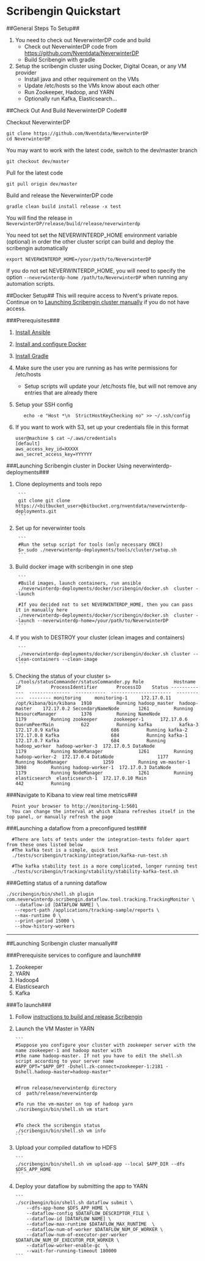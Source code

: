 Scribengin Quickstart
=====================

##General Steps To Setup##

1. You need to check out NeverwinterDP code and build
    * Check out NeverwinterDP code from https://github.com/Nventdata/NeverwinterDP
    * Build Scribengin with gradle
2. Setup the scribengin cluster using Docker, Digital Ocean, or any VM provider
    * Install java and other requirement on the VMs
    * Update /etc/hosts so the VMs know about each other
    * Run Zookeeper, Hadoop, and YARN
    * Optionally run Kafka, Elasticsearch...

##Check Out And Build NeverwinterDP Code##

Checkout NeverwinterDP 

```
git clone https://github.com/Nventdata/NeverwinterDP
cd NeverwinterDP
```
You may want to work with the latest code, switch to the dev/master branch

```
git checkout dev/master 
```

Pull for the latest code

```
git pull origin dev/master 
```

Build and release the NeverwinterDP code

```
gradle clean build install release -x test
```

You will find the release in ```NeverwinterDP/release/build/release/neverwinterdp```

You need tot set the NEVERWINTERDP_HOME environment variable (optional) in order the other cluster script can build and deploy the scribengin automatically

```
export NEVERWINTERDP_HOME=/your/path/to/NeverwinterDP
```

If you do not set NEVERWINTERDP_HOME, you will need to specify the option ```--neverwinterdp-home /path/to/NeverwinterDP``` when running any automation scripts.



##Docker Setup##
This will require access to Nvent's private repos.  Continue on to [Launching Scribengin cluster manually](#launching-scribengin-cluster-manually) if you do not have access. 

###Prerequisites###

1. [Install Ansible](http://docs.ansible.com/ansible/intro_installation.html)
2. [Install and configure Docker](https://docs.docker.com/engine/installation/)
3. [Install Gradle](https://docs.gradle.org/current/userguide/installation.html)
4. Make sure the user you are running as has write permissions for /etc/hosts
    * Setup scripts will update your /etc/hosts file, but will not remove any entries that are already there
5. Setup your SSH config

    ```
       echo -e "Host *\n  StrictHostKeyChecking no" >> ~/.ssh/config
    ``` 
    
6. If you want to work with S3, set up your credentials file in this format    

     `````
     user@machine $ cat ~/.aws/credentials
     [default]
     aws_access_key_id=XXXXX
     aws_secret_access_key=YYYYYY
     ````` 

###Launching Scribengin cluster in Docker Using neverwinterdp-deployments###
1. Clone deployments and tools repo
        
        ```
        git clone git clone https://<bitbucket_user>@bitbucket.org/nventdata/neverwinterdp-deployments.git
        ```

2. Set up for neverwinter tools
        
        ```
        #Run the setup script for tools (only necessary ONCE)
        $> sudo ./neverwinterdp-deployments/tools/cluster/setup.sh
        ```

3. Build docker image with scribengin in one step

        ```
        #Build images, launch containers, run ansible
        ./neverwinterdp-deployments/docker/scribengin/docker.sh  cluster --launch

        #If you decided not to set NEVERWINTERDP_HOME, then you can pass it in manually here
        ./neverwinterdp-deployments/docker/scribengin/docker.sh  cluster --launch --neverwinterdp-home=/your/path/to/NeverwinterDP
        ```

4. If you wish to DESTROY your cluster (clean images and containers)

        ```
        ./neverwinterdp-deployments/docker/scribengin/docker.sh cluster --clean-containers --clean-image
        ```

5. Checking the status of your cluster
        ```
        $> ./tools/statusCommander/statusCommander.py
        Role           Hostname         IP           ProcessIdentifier       ProcessID    Status
        -------------  ---------------  -----------  ----------------------  -----------  --------
        monitoring     monitoring-1     172.17.0.11
                                                     /opt/kibana/bin/kibana  1910         Running
        hadoop_master  hadoop-master    172.17.0.2
                                                     SecondaryNameNode       1261         Running
                                                     ResourceManager         1376         Running
                                                     NameNode                1179         Running
        zookeeper      zookeeper-1      172.17.0.6
                                                     QuorumPeerMain          622          Running
        kafka          kafka-3          172.17.0.9
                                                     Kafka                   686          Running
                       kafka-2          172.17.0.8
                                                     Kafka                   684          Running
                       kafka-1          172.17.0.7
                                                     Kafka                   684          Running
        hadoop_worker  hadoop-worker-3  172.17.0.5
                                                     DataNode                1179         Running
                                                     NodeManager             1261         Running
                       hadoop-worker-2  172.17.0.4
                                                     DataNode                1177         Running
                                                     NodeManager             1259         Running
                                                     vm-master-1             3898         Running
                       hadoop-worker-1  172.17.0.3
                                                     DataNode                1179         Running
                                                     NodeManager             1261         Running
        elasticsearch  elasticsearch-1  172.17.0.10
                                                     Main                    442          Running
        ```

###Navigate to Kibana to view real time metrics###

```
  Point your browser to http://monitoring-1:5601
  You can change the interval at which Kibana refreshes itself in the top panel, or manually refresh the page
```


###Launching a dataflow from a preconfigured test###

```
  #There are lots of tests under the integration-tests folder apart from these ones listed below
  #The kafka test is a simple, quick test 
  ./tests/scribengin/tracking/integration/kafka-run-test.sh
    
  #The kafka stability test is a more complicated, longer running test
  ./tests/scribengin/tracking/stability/stability-kafka-test.sh
```

###Getting status of a running dataflow
```
./scribengin/bin/shell.sh plugin com.neverwinterdp.scribengin.dataflow.tool.tracking.TrackingMonitor \
   --dataflow-id [DATAFLOW NAME] \
   --report-path /applications/tracking-sample/reports \
   --max-runtime 0 \
   --print-period 15000 \
   --show-history-workers
```

---

##Launching Scribengin cluster manually##

###Prerequisite services to configure and launch###

1. Zookeeper
2. YARN
3. Hadoop4
4. Elasticsearch
5. Kafka


###To launch###

1.  Follow [instructions to build and release Scribengin](#check-out-and-build-neverwinterdp-code)
2.  Launch the VM Master in YARN

        ```
        #Suppose you configure your cluster with zookeeper server with the name zookeeper-1 and hadoop master with 
        #the name hadoop-master. If not you have to edit the shell.sh script according to your server name
        #APP_OPT="$APP_OPT -Dshell.zk-connect=zookeeper-1:2181 -Dshell.hadoop-master=hadoop-master"

          
        #From release/neverwinterdp directory
        cd  path/release/neverwinterdp
          
        #To run the vm-master on top of hadoop yarn
        ./scribengin/bin/shell.sh vm start
        
        
        #To check the scribengin status
        ./scribengin/bin/shell.sh vm info
        ```  

3.  Upload your compiled dataflow to HDFS

        ```
        ./scribengin/bin/shell.sh vm upload-app --local $APP_DIR --dfs $DFS_APP_HOME
        ```

4.  Deploy your dataflow by submitting the app to YARN

        ```
        ./scribengin/bin/shell.sh dataflow submit \
            --dfs-app-home $DFS_APP_HOME \
            --dataflow-config $DATAFLOW_DESCRIPTOR_FILE \
            --dataflow-id [DATAFLOW NAME] \
            --dataflow-max-runtime $DATAFLOW_MAX_RUNTIME  \
            --dataflow-num-of-worker $DATAFLOW_NUM_OF_WORKER \
            --dataflow-num-of-executor-per-worker $DATAFLOW_NUM_OF_EXECUTOR_PER_WORKER \
            --dataflow-worker-enable-gc  \
            --wait-for-running-timeout 180000
        ```








  
